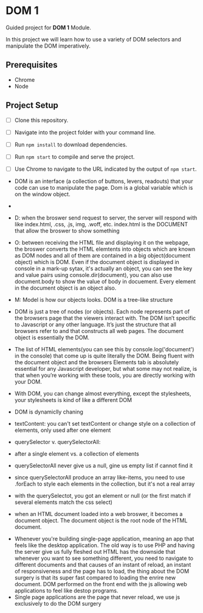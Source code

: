 # DOM 1

Guided project for **DOM 1** Module.

In this project we will learn how to use a variety of DOM selectors and manipulate the DOM imperatively.

## Prerequisites

- Chrome
- Node

## Project Setup

- [ ] Clone this repository.
- [ ] Navigate into the project folder with your command line.
- [ ] Run `npm install` to download dependencies.
- [ ] Run `npm start` to compile and serve the project.
- [ ] Use Chrome to navigate to the URL indicated by the output of `npm start`.


<!-- what is a DOM -->

- DOM is an interface (a collection of buttons, levers, readouts) that your code can use to manipulate the page. Dom is a global variable which is on the window object.
- 
- D: when the broswer send request to server, the server will respond with like index.html, .css, .js, img, .woff, etc. index.html is the DOCUMENT that allow the broswer to show something

- O: between receiving the HTML file and displaying it on the webpage, the broswer converts the HTML elemtents into objects which are known as DOM nodes and all of them are contained in a big object(document object) which is DOM. Even if the document object is displayed in console in a mark-up sytax, it's actually an object, you can see the key and value pairs using console.dir(document), you can also use document.body to show the value of body in docuement. Every element in the document object is an object also.

- M: Model is how our objects looks. DOM is a tree-like structure
  
- DOM is just a tree of nodes (or objects). Each node represents part of the browsers page that the viewers interact with. The DOM isn’t specific to Javascript or any other language. It’s just the structure that all browsers refer to and that constructs all web pages. The document object is essentially the DOM.

- The list of HTML elements(you can see this by console.log('document') in the console) that come up is quite literally the DOM. Being fluent with the document object and the browsers Elements tab is absolutely essential for any Javascript developer, but what some may not realize, is that when you’re working with these tools, you are directly working with your DOM.

- With DOM, you can change almost everything, except the stylesheets, your stylesheets is kind of like a different DOM

- DOM is dynamiclly chaning

<!-- DOM Selectors -->

- textContent: you can't set textContent or change style on a collection of elements, only used after one element

- querySelector v. querySelectorAll: 
- after a single element vs. a collection of elements
- querySelectorAll never give us a null, gine us empty list if cannot find it
- since querySelectorAll produce an array like-items, you need to use .forEach to style each elements in the collection, but it's not a real array
- with the querySelectot, you got an element or null (or the first match if several elements match the css select)

<!-- the document object -->
- when an HTML document loaded into a web broswer, it becomes a document object. The document object is the root node of the HTML document.

<!-- When to use DOM manipulation -->
- Whenever you're building single-page application, meaning an app that feels like the desktop application. The old way is to use PHP and having the server give us fully fleshed out HTML has the downside that whenever you want to see something different, you need to navigate to different documents and that causes of an instant of reload, an instant of responsiveness and the page has to load, the thing about the DOM surgery is that its super fast compared to loading the enrire new document. DOM performed on the front end with the js allowing web applications to feel like destop programs.
- Single page applications are the page that never reload, we use js exclusively to do the DOM surgery